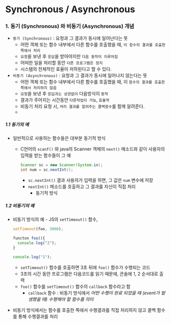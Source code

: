# Synchronous / Asynchronous

### 1. 동기 (Synchronous) 와 비동기 (Asynchronous) 개념

* `동기 (Synchronous)` : 요청과 그 결과가 동시에 일어난다는 뜻
  * 어떤 객체 또는 함수 내부에서 다른 함수를 호출했을 때, `이 함수의 결과를 호출한 쪽에서 처리`
  * `요청`을 보낸 후 `응답`을 받아야지만 `다음 동작이 이루어짐`
  * 어떠한 일을 처리할 동안 `다른 프로그램은 정지`
  * 시스템의 전체적인 효율이 저하된다고 할 수 있다.
* `비동기 (Asynchronous)` : 요청과 그 결과가 동시에 일어나지 않는다는 뜻
  * 어떤 객체 또는 함수 내부에서 다른 함수를 호출했을 때, 이 `함수의 결과를 호출한 쪽에서 처리하지 않음`
  * `요청`을 보낸 후 `응답과는 상관없이` 다음방식이 `동작`
  * 결과가 주어지는 시간동안 `다른작업이 가능`, `효율적`
  * 비동기 처리 요청 시, `처리 결과를 알려주는 콜백함수`를 함께 알려준다.
  * 



##### 1.1 동기의 예

* 일반적으로 사용하는 함수들은 대부분 동기적 방식

  * C언어의 `scanf()` 와 java의 Scanner 객체의 `next()` 메소드와 같이 사용자의 입력을 받는 함수들이 그 예

    ````java
    Scanner sc = new Scanner(System.in);
    int num = sc.nextInt();
    ````

    * `sc.nextInt()` 결과 사용자가 입력을 하면, 그 값은 `num` 변수에 저장
    * `nextInt()` 메소드를 호출하고 그 결과를 자신이 직접 처리
      * 동기적 방식



##### 1.2 비동기의 예

* 비동기 방식의 예 - JS의 `setTimeout()` 함수,

  ```javascript
  setTimeout(foo, 3000);
  
  functon foo(){
    console.log("2");
  }
  
  console.log("1");
  ```

  * `setTimeout()` 함수를 호출하면 3초 뒤에 `foo()` 함수가 수행되는 코드
  * 3초의 시간 동안 프로그램은 다음코드를 읽기 때문에, 콘솔에 1, 2 순서대로 출력
  * `foo()` 함수를 `setTimeout()` 함수의 `callback` 함수라고 함
    * `callback` 함수 : 비동기 방식에서 *어떤 수행이 완료 되었을 때 (event가 발생했을 때) 수행해야 할 함수를 의미*

* 비동기 방식에서는 함수를 호출한 쪽에서 수행결과를 직접 처리하지 않고 콜백 함수를 통해 수행결과를 처리



